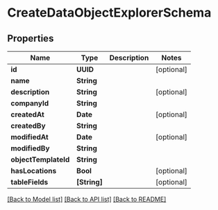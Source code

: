 # CreateDataObjectExplorerSchema

## Properties
Name | Type | Description | Notes
------------ | ------------- | ------------- | -------------
**id** | **UUID** |  | [optional] 
**name** | **String** |  | 
**description** | **String** |  | [optional] 
**companyId** | **String** |  | 
**createdAt** | **Date** |  | [optional] 
**createdBy** | **String** |  | 
**modifiedAt** | **Date** |  | [optional] 
**modifiedBy** | **String** |  | 
**objectTemplateId** | **String** |  | 
**hasLocations** | **Bool** |  | [optional] 
**tableFields** | **[String]** |  | [optional] 

[[Back to Model list]](../README.md#documentation-for-models) [[Back to API list]](../README.md#documentation-for-api-endpoints) [[Back to README]](../README.md)


